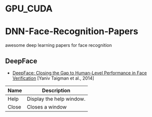 # GPU_CUDA

# DNN-Face-Recognition-Papers
awesome deep learning papers for face recognition

## DeepFace
- [DeepFace: Closing the Gap to Human-Level Performance in Face Verification](https://www.cs.toronto.edu/~ranzato/publications/taigman_cvpr14.pdf) [Yaniv Taigman et al., 2014]

| Name | Description          |
| ------------- | ----------- |
| Help      | Display the help window.|
| Close     | Closes a window     |









